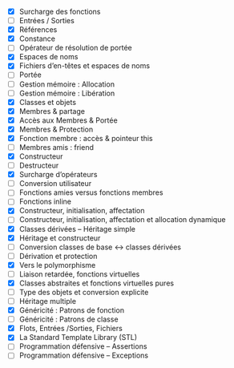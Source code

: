 - [x] Surcharge des fonctions
- [ ] Entrées / Sorties
- [x] Références
- [x] Constance
- [ ] Opérateur de résolution de portée
- [x] Espaces de noms
- [x] Fichiers d’en-têtes et espaces de noms
- [ ] Portée
- [ ] Gestion mémoire : Allocation
- [ ] Gestion mémoire : Libération
- [x] Classes et objets
- [x] Membres & partage
- [x] Accès aux Membres & Portée
- [x] Membres & Protection
- [x] Fonction membre : accès & pointeur this
- [ ] Membres amis : friend
- [x] Constructeur
- [ ] Destructeur
- [x] Surcharge d’opérateurs
- [ ] Conversion utilisateur
- [ ] Fonctions amies versus fonctions membres
- [ ] Fonctions inline
- [x] Constructeur, initialisation, affectation
- [ ] Constructeur, initialisation, affectation et allocation dynamique
- [x] Classes dérivées – Héritage simple
- [x] Héritage et constructeur
- [ ] Conversion classes de base <-> classes dérivées
- [ ] Dérivation et protection
- [x] Vers le polymorphisme
- [ ] Liaison retardée, fonctions virtuelles
- [x] Classes abstraites et fonctions virtuelles pures
- [ ] Type des objets et conversion explicite
- [ ] Héritage multiple
- [x] Généricité : Patrons de fonction
- [ ] Généricité : Patrons de classe
- [x] Flots, Entrées /Sorties, Fichiers
- [x] La Standard Template Library (STL)
- [ ] Programmation défensive – Assertions
- [ ] Programmation défensive – Exceptions